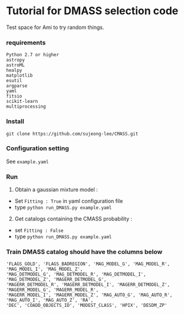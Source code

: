 # Tutorial for DMASS selection code

Test space for Ami to try random things.

### requirements

```
Python 2.7 or higher
astropy
astroML
healpy
matplotlib
esutil
argparse
yaml
fitsio 
scikit-learn
multiprocessing
```


### Install

```git clone https://github.com/sujeong-lee/CMASS.git```


### Configuration setting 

See `example.yaml`


### Run

1) Obtain a gaussian mixture model : 
- Set `Fitting : True` in yaml configuration file 
- type `python run_DMASS.py example.yaml`

2) Get catalogs containing the CMASS probability : 
- set `Fitting : False`
- type `python run_DMASS.py example.yaml`


### Train DMASS catalog should have the columns below
```
'FLAGS_GOLD', 'FLAGS_BADREGION', 'MAG_MODEL_G', 'MAG_MODEL_R', 'MAG_MODEL_I', 'MAG_MODEL_Z',
'MAG_DETMODEL_G', 'MAG_DETMODEL_R', 'MAG_DETMODEL_I', 'MAG_DETMODEL_Z', 'MAGERR_DETMODEL_G',
'MAGERR_DETMODEL_R', 'MAGERR_DETMODEL_I', 'MAGERR_DETMODEL_Z', 'MAGERR_MODEL_G', 'MAGERR_MODEL_R',
'MAGERR_MODEL_I', 'MAGERR_MODEL_Z', 'MAG_AUTO_G', 'MAG_AUTO_R', 'MAG_AUTO_I', 'MAG_AUTO_Z', 'RA',
'DEC', 'COADD_OBJECTS_ID', 'MODEST_CLASS', 'HPIX', 'DESDM_ZP'
```

<!---### Input train CMASS catalog can be downloaded from---> 
<!---https://drive.google.com/open?id=1ZtlhFoaict_I4PDvI0rkPupYv6i8STLZ--->

<!---### Mask for DES catalog can be downloaded from--->
<!---https://drive.google.com/open?id=1OCXvsaHtI_x8wkMC9pmjN_n66E-RHJSn--->
<!---File should be saved in `DMASS/code/`--->



